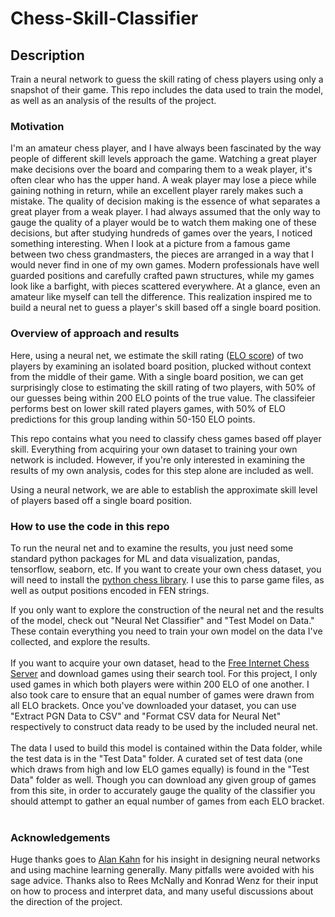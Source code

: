 # Chess-Skill-Classifier
## Description
Train a neural network to guess the skill rating of chess players using only a snapshot of their game.  This repo includes the data used to train the model, as well as an analysis of the results of the project.

### Motivation
I'm an amateur chess player, and I have always been fascinated by the way people of different skill levels approach the game.  Watching a great player make decisions over the board and comparing them to a weak player, it's often clear who has the upper hand.  A weak player may lose a piece while gaining nothing in return, while an excellent player rarely makes such a mistake.  The quality of decision making is the essence of what separates a great player from a weak player.  I had always assumed that the only way to gauge the quality of a player would be to watch them making one of these decisions, but after studying hundreds of games over the years, I noticed something interesting.  When I look at a picture from a famous game between two chess grandmasters, the pieces are arranged in a way that I would never find in one of my own games.  Modern professionals have well guarded positions and carefully crafted pawn structures, while my games look like a barfight, with pieces scattered everywhere.  At a glance, even an amateur like myself can tell the difference.  This realization inspired me to build a neural net to guess a player's skill based off a single board position.  

### Overview of approach and results
Here, using a neural net, we estimate the skill rating ([ELO score](https://en.wikipedia.org/wiki/Elo_rating_system)) of two players by examining an isolated board position, plucked without context from the middle of their game.  With a single board position, we can get surprisingly close to estimating the skill rating of two players, with 50% of our guesses being within 200 ELO points of the true value.  The classifeier performs best on lower skill rated players games, with 50% of ELO predictions for this group landing within 50-150 ELO points.

This repo contains what you need to classify chess games based off player skill.  Everything from acquiring your own dataset to training your own network is included.  However, if you're only interested in examining the results of my own analysis, codes for this step alone are included as well.

Using a neural network, we are able to establish the approximate skill level of players based off a single board position.

### How to use the code in this repo

To run the neural net and to examine the results, you just need some standard python packages for ML and data visualization, pandas, tensorflow, seaborn, etc.  If you want to create your own chess dataset, you will need to install the [python chess library](https://python-chess.readthedocs.io/en/latest/).  I use this to parse game files, as well as output positions encoded in FEN strings.

If you only want to explore the construction of the neural net and the results of the model, check out "Neural Net Classifier" and "Test Model on Data."  These contain everything you need to train your own model on the data I've collected, and explore the results.
<br />
<br />
If you want to acquire your own dataset, head to the [Free Internet Chess Server](https://www.ficsgames.org/) and download games using their search tool.  For this project, I only used games in which both players were within 200 ELO of one another.  I also took care to ensure that an equal number of games were drawn from all ELO brackets.  Once you've downloaded your dataset, you can use "Extract PGN Data to CSV" and "Format CSV data for Neural Net" respectively to construct data ready to be used by the included neural net.
<br />
<br />
The data I used to build this model is contained within the Data folder, while the test data is in the "Test Data" folder.  A curated set of test data (one which draws from high and low ELO games equally) is found in the "Test Data" folder as well.  Though you can download any given group of games from this site, in order to accurately gauge the quality of the classifier you should attempt to gather an equal number of games from each ELO bracket.
<br />
<br />

### Acknowledgements 

Huge thanks goes to [Alan Kahn](https://www.linkedin.com/in/alan-kahn-08172322a/) for his insight in designing neural networks and using machine learning generally.  Many pitfalls were avoided with his sage advice.  Thanks also to Rees McNally and Konrad Wenz for their input on how to process and interpret data, and many useful discussions about the direction of the project.
